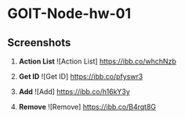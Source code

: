 # GOIT-Node-hw-01

## Screenshots

1. **Action List**
   ![Action List] https://ibb.co/whchNzb

2. **Get ID**
   ![Get ID] https://ibb.co/pfyswr3

3. **Add**
   ![Add] https://ibb.co/h16kY3y

4. **Remove**
   ![Remove] https://ibb.co/B4rqt8G
